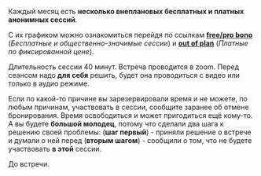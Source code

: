 Каждый месяц есть **несколько внеплановых бесплатных и платных анонимных сессий**. 

С их графиком можно ознакомиться перейдя по ссылкам **[free/pro bono](/free)** (_Бесплатные и общественно-значимые сессии_) и **[out of plan](/pay/)** (_Платные по фиксированной цене_).

Длительность сессии 40 минут. Встреча проводится в zoom. Перед сеансом надо **для себя** решить, будет она проводиться с видео или только в аудио режиме. 

Если по какой-то причине вы зарезервировали время и не можете, по любым причинам, участвовать в сессии, сообщите заранее об отмене бронирования. Время освободиться и может пригодиться ещё кому-то. А вы будете **большой молодец**, потому что сделали два шага к решению своей проблемы: (**шаг первый**) - приняли решение о встрече и думали о ней перед (**вторым шагом**) - сообщили о том, что не будете участвовать **в этой** сессии.

До встречи.
